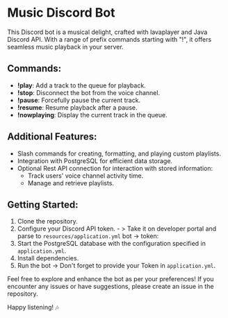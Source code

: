 # Music Discord Bot

This Discord bot is a musical delight, crafted with lavaplayer and Java Discord API. With a range of prefix commands starting with "!", it offers seamless music playback in your server.

## Commands:
- **!play**: Add a track to the queue for playback.
- **!stop**: Disconnect the bot from the voice channel.
- **!pause**: Forcefully pause the current track.
- **!resume**: Resume playback after a pause.
- **!nowplaying**: Display the current track in the queue.

## Additional Features:
- Slash commands for creating, formatting, and playing custom playlists.
- Integration with PostgreSQL for efficient data storage.
- Optional Rest API connection for interaction with stored information:
  - Track users' voice channel activity time.
  - Manage and retrieve playlists.

## Getting Started:
1. Clone the repository.
2. Configure your Discord API token. - > Take it on developer portal and parse to `resources/application.yml` bot -> token:
3. Start the PostgreSQL database with the configuration specified in `application.yml`.
4. Install dependencies.
5. Run the bot -> Don't forget to provide your Token in `application.yml`.

Feel free to explore and enhance the bot as per your preferences! If you encounter any issues or have suggestions, please create an issue in the repository.

Happy listening! 🎶
